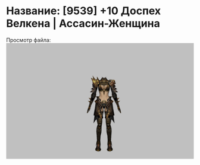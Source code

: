 # Название: [9539] +10 Доспех Велкена | Ассасин-Женщина

Просмотр файла:
![p070021.png](p070021.png)